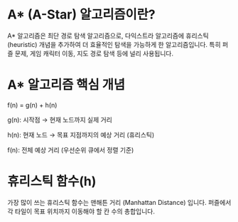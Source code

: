 
# A* (A-Star) 알고리즘이란?
A* 알고리즘은 최단 경로 탐색 알고리즘으로, 다익스트라 알고리즘에 휴리스틱(heuristic) 개념을 추가하여 더 효율적인 탐색을 가능하게 한 알고리즘입니다.
특히 퍼즐 문제, 게임 캐릭터 이동, 지도 경로 탐색 등에 널리 사용됩니다.

# A* 알고리즘 핵심 개념
f(n) = g(n) + h(n)

g(n): 시작점 → 현재 노드까지 실제 거리

h(n): 현재 노드 → 목표 지점까지의 예상 거리 (휴리스틱)

f(n): 전체 예상 거리 (우선순위 큐에서 정렬 기준)

# 휴리스틱 함수(h)
가장 많이 쓰는 휴리스틱 함수는 맨해튼 거리 (Manhattan Distance) 입니다.
퍼즐에서 각 타일이 목표 위치까지 이동해야 할 칸 수의 총합입니다.

